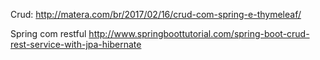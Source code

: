 Crud:
http://matera.com/br/2017/02/16/crud-com-spring-e-thymeleaf/

Spring com restful
http://www.springboottutorial.com/spring-boot-crud-rest-service-with-jpa-hibernate
